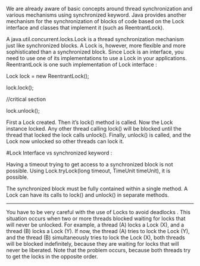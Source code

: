 We are already aware of basic concepts around thread synchronization and various mechanisms 
using synchronized keyword. Java provides another mechanism for the synchronization of 
blocks of code based on the Lock interface and classes that implement 
it (such as ReentrantLock).

A java.util.concurrent.locks.Lock is a thread synchronization mechanism just like 
synchronized blocks. A Lock is, however, more flexible and more sophisticated 
than a synchronized block. Since Lock is an interface, you need to use one of 
its implementations to use a Lock in your applications. ReentrantLock is one 
such implementation of Lock interface :

Lock lock = new ReentrantLock();
 
lock.lock();
 
//critical section
 
lock.unlock();

First a Lock created. Then it’s lock() method is called. Now the Lock instance locked. 
Any other thread calling lock() will be blocked until the thread that locked the lock 
calls unlock(). Finally, unlock() is called, and the Lock now unlocked 
so other threads can lock it.

#Lock Interface vs synchronized keyword : 

 Having a timeout trying to get access to a synchronized block is not possible. 
 Using Lock.tryLock(long timeout, TimeUnit timeUnit), it is possible.
 
 The synchronized block must be fully contained within a single method. 
 A Lock can have its calls to lock() and unlock() in separate methods.
 
 *********************************
 
 You have to be very careful with the use of Locks to avoid deadlocks . 
 This situation occurs when two or more threads blocked waiting for locks 
 that will never be unlocked. For example, a thread (A) locks a Lock (X), and a 
 thread (B) locks a Lock (Y). If now, the thread (A) tries to lock the Lock (Y), and 
 the thread (B) simultaneously tries to lock the Lock (X), both threads will be 
 blocked indefinitely, because they are waiting for locks that will never be 
 liberated. Note that the problem occurs, because both threads try to get 
 the locks in the opposite order.

